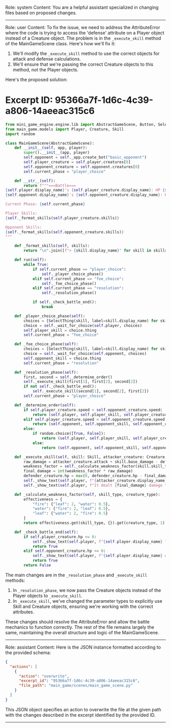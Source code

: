 Role: system
Content: You are a helpful assistant specialized in changing files based on proposed changes.
__________________
Role: user
Content: To fix the issue, we need to address the AttributeError where the code is trying to access the 'defense' attribute on a Player object instead of a Creature object. The problem is in the `_execute_skill` method of the MainGameScene class. Here's how we'll fix it:

1. We'll modify the `_execute_skill` method to use the correct objects for attack and defense calculations.
2. We'll ensure that we're passing the correct Creature objects to this method, not the Player objects.

Here's the proposed solution:

# Excerpt ID: 95366a7f-1d6c-4c39-a806-14aeeac315c6
```python main_game/scenes/main_game_scene.py
from mini_game_engine.engine.lib import AbstractGameScene, Button, SelectThing
from main_game.models import Player, Creature, Skill
import random

class MainGameScene(AbstractGameScene):
    def __init__(self, app, player):
        super().__init__(app, player)
        self.opponent = self._app.create_bot("basic_opponent")
        self.player_creature = self.player.creatures[0]
        self.opponent_creature = self.opponent.creatures[0]
        self.current_phase = "player_choice"

    def __str__(self):
        return f"""===Battle===
{self.player.display_name}'s {self.player_creature.display_name}: HP {self.player_creature.hp}/{self.player_creature.max_hp}
{self.opponent.display_name}'s {self.opponent_creature.display_name}: HP {self.opponent_creature.hp}/{self.opponent_creature.max_hp}

Current Phase: {self.current_phase}

Player Skills:
{self._format_skills(self.player_creature.skills)}

Opponent Skills:
{self._format_skills(self.opponent_creature.skills)}
"""

    def _format_skills(self, skills):
        return "\n".join([f"> {skill.display_name}" for skill in skills])

    def run(self):
        while True:
            if self.current_phase == "player_choice":
                self._player_choice_phase()
            elif self.current_phase == "foe_choice":
                self._foe_choice_phase()
            elif self.current_phase == "resolution":
                self._resolution_phase()

            if self._check_battle_end():
                break

    def _player_choice_phase(self):
        choices = [SelectThing(skill, label=skill.display_name) for skill in self.player_creature.skills]
        choice = self._wait_for_choice(self.player, choices)
        self.player_skill = choice.thing
        self.current_phase = "foe_choice"

    def _foe_choice_phase(self):
        choices = [SelectThing(skill, label=skill.display_name) for skill in self.opponent_creature.skills]
        choice = self._wait_for_choice(self.opponent, choices)
        self.opponent_skill = choice.thing
        self.current_phase = "resolution"

    def _resolution_phase(self):
        first, second = self._determine_order()
        self._execute_skill(first[1], first[2], second[2])
        if not self._check_battle_end():
            self._execute_skill(second[1], second[2], first[2])
        self.current_phase = "player_choice"

    def _determine_order(self):
        if self.player_creature.speed > self.opponent_creature.speed:
            return (self.player, self.player_skill, self.player_creature), (self.opponent, self.opponent_skill, self.opponent_creature)
        elif self.player_creature.speed < self.opponent_creature.speed:
            return (self.opponent, self.opponent_skill, self.opponent_creature), (self.player, self.player_skill, self.player_creature)
        else:
            if random.choice([True, False]):
                return (self.player, self.player_skill, self.player_creature), (self.opponent, self.opponent_skill, self.opponent_creature)
            else:
                return (self.opponent, self.opponent_skill, self.opponent_creature), (self.player, self.player_skill, self.player_creature)

    def _execute_skill(self, skill: Skill, attacker_creature: Creature, defender_creature: Creature):
        raw_damage = attacker_creature.attack + skill.base_damage - defender_creature.defense
        weakness_factor = self._calculate_weakness_factor(skill.skill_type, defender_creature.creature_type)
        final_damage = int(weakness_factor * raw_damage)
        defender_creature.hp = max(0, defender_creature.hp - final_damage)
        self._show_text(self.player, f"{attacker_creature.display_name} used {skill.display_name}!")
        self._show_text(self.player, f"It dealt {final_damage} damage to {defender_creature.display_name}!")

    def _calculate_weakness_factor(self, skill_type, creature_type):
        effectiveness = {
            "fire": {"leaf": 2, "water": 0.5},
            "water": {"fire": 2, "leaf": 0.5},
            "leaf": {"water": 2, "fire": 0.5}
        }
        return effectiveness.get(skill_type, {}).get(creature_type, 1)

    def _check_battle_end(self):
        if self.player_creature.hp <= 0:
            self._show_text(self.player, f"{self.player.display_name} lost the battle!")
            return True
        elif self.opponent_creature.hp <= 0:
            self._show_text(self.player, f"{self.player.display_name} won the battle!")
            return True
        return False
```

The main changes are in the `_resolution_phase` and `_execute_skill` methods:

1. In `_resolution_phase`, we now pass the Creature objects instead of the Player objects to `_execute_skill`.
2. In `_execute_skill`, we've changed the parameter types to explicitly use Skill and Creature objects, ensuring we're working with the correct attributes.

These changes should resolve the AttributeError and allow the battle mechanics to function correctly. The rest of the file remains largely the same, maintaining the overall structure and logic of the MainGameScene.
__________________
Role: assistant
Content: Here is the JSON instance formatted according to the provided schema:

```json
{
  "actions": [
    {
      "action": "overwrite",
      "excerpt_id": "95366a7f-1d6c-4c39-a806-14aeeac315c6",
      "file_path": "main_game/scenes/main_game_scene.py"
    }
  ]
}
```

This JSON object specifies an action to overwrite the file at the given path with the changes described in the excerpt identified by the provided ID.
__________________
